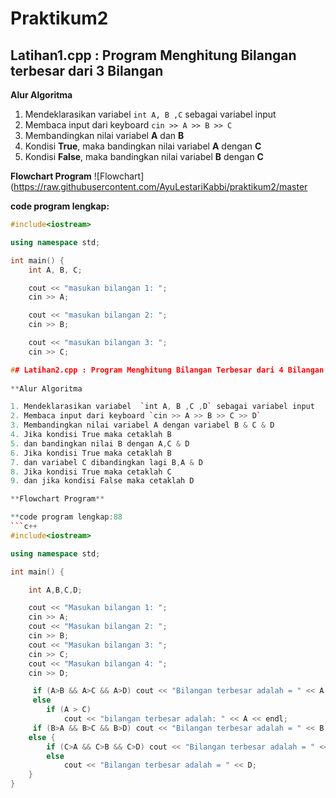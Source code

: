 # Praktikum2


## Latihan1.cpp : Program Menghitung Bilangan terbesar dari 3 Bilangan

**Alur Algoritma**

1. Mendeklarasikan variabel  `int A, B ,C` sebagai variabel input
2. Membaca input dari keyboard `cin >> A >> B >> C`
3. Membandingkan nilai variabel **A** dan **B**
4. Kondisi **True**, maka bandingkan nilai variabel **A** dengan **C**
5. Kondisi **False**, maka bandingkan nilai variabel **B** dengan **C**

**Flowchart Program**
![Flowchart] (https://raw.githubusercontent.com/AyuLestariKabbi/praktikum2/master

**code program lengkap:**
```c++
#include<iostream>

using namespace std;

int main() {
    int A, B, C;

    cout << "masukan bilangan 1: ";
    cin >> A;

    cout << "masukan bilangan 2: ";
    cin >> B;

    cout << "masukan bilangan 3: ";
    cin >> C;

## Latihan2.cpp : Program Menghitung Bilangan Terbesar dari 4 Bilangan
 
**Alur Algoritma

1. Mendeklarasikan variabel  `int A, B ,C ,D` sebagai variabel input
2. Membaca input dari keyboard `cin >> A >> B >> C >> D`
3. Membandingkan nilai variabel A dengan variabel B & C & D
4. Jika kondisi True maka cetaklah B
5. dan bandingkan nilai B dengan A,C & D
6. Jika kondisi True maka cetaklah B
7. dan variabel C dibandingkan lagi B,A & D
8. Jika kondisi True maka cetaklah C
9. dan jika kondisi False maka cetaklah D

**Flowchart Program**

**code program lengkap:88
```c++
#include<iostream>

using namespace std;

int main() {

    int A,B,C,D;

    cout << "Masukan bilangan 1: ";
    cin >> A;
    cout << "Masukan bilangan 2: ";
    cin >> B;
    cout << "Masukan bilangan 3: ";
    cin >> C;
    cout << "Masukan bilangan 4: ";
    cin >> D;

     if (A>B && A>C && A>D) cout << "Bilangan terbesar adalah = " << A << endl;
     else
        if (A > C)
            cout << "bilangan terbesar adalah: " << A << endl;
     if (B>A && B>C && B>D) cout << "Bilangan terbesar adalah = " << B << endl;
    else {
        if (C>A && C>B && C>D) cout << "Bilangan terbesar adalah = " << C << endl;
        else
            cout << "Bilangan terbesar adalah = " << D;
    }
}
